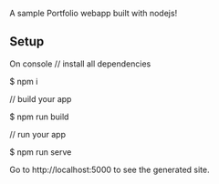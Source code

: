 A sample Portfolio webapp built with nodejs!

## Setup

On console
  // install all dependencies 
  
  $ npm i
  
  // build your app
  
  $ npm run build
  
  // run your app
  
  $ npm run serve


Go to http://localhost:5000 to see the generated site.
